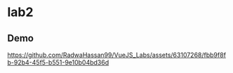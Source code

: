 # lab2


## Demo
https://github.com/RadwaHassan99/VueJS_Labs/assets/63107268/fbb9f8fb-92b4-45f5-b551-9e10b04bd36d


